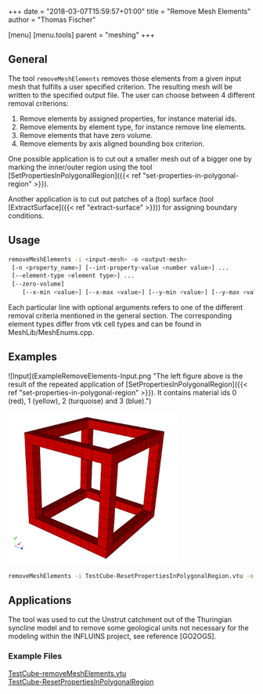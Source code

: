 +++
date = "2018-03-07T15:59:57+01:00"
title = "Remove Mesh Elements"
author = "Thomas Fischer"

[menu]
  [menu.tools]
    parent = "meshing"
+++

## General

The tool `removeMeshElements` removes those elements from a given input mesh that fulfills a user specified criterion. The resulting mesh will be written to the specified output file. The user can choose between 4 different removal criterions:

 1. Remove elements by assigned properties, for instance material ids.
 2. Remove elements by element type, for instance remove line elements.
 3. Remove elements that have zero volume.
 4. Remove elements by axis aligned bounding box criterion.

One possible application is to cut out a smaller mesh out of a bigger one by marking the inner/outer region using the tool [SetPropertiesInPolygonalRegion]({{< ref "set-properties-in-polygonal-region" >}}).

Another application is to cut out patches of a (top) surface (tool [ExtractSurface]({{< ref "extract-surface" >}})) for assigning boundary conditions.

## Usage

```bash
removeMeshElements -i <input-mesh> -o <output-mesh>
 [-n <property_name>] [--int-property-value <number value>] ...
 [--element-type <element type>] ...
 [--zero-volume]
    [--x-min <value>] [--x-max <value>] [--y-min <value>] [--y-max <value>] [--z-min <value>] [--z-max <value>]
```

Each particular line with optional arguments refers to one of the different removal criteria mentioned in the general section.
The corresponding element types differ from vtk cell types and can be found in MeshLib/MeshEnums.cpp.

## Examples

![Input](ExampleRemoveElements-Input.png "The left figure above is the result of the repeated application of [SetPropertiesInPolygonalRegion]({{< ref "set-properties-in-polygonal-region" >}}). It contains material ids 0 (red), 1 (yellow), 2 (turquoise) and 3 (blue).")

![The result of the following command line input is depicted.](ExampleRemoveElements-Output.png "The result of the following command line input is depicted.")

```bash
removeMeshElements -i TestCube-ResetPropertiesInPolygonalRegion.vtu -o TestCube-removeMeshElements.vtu -n MaterialIDs --int-property-value 1 --int-property-value 2 --int-property-value 3
```

## Applications

The tool was used to cut the Unstrut catchment out of the Thuringian syncline model and to remove some geological units not necessary for the modeling within the INFLUINS project, see reference [GO2OGS].

<div class='note'>

### Example Files

[TestCube-removeMeshElements.vtu](TestCube-removeMeshElements.vtu)  
[TestCube-ResetPropertiesInPolygonalRegion](TestCube-ResetPropertiesInPolygonalRegion.vtu)  
</div>
